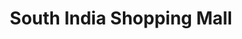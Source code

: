 ---
title: "South India Shopping Mall"
url: /bangalore/south-india-shopping-mall/
shop: Einkaufszentrum
---